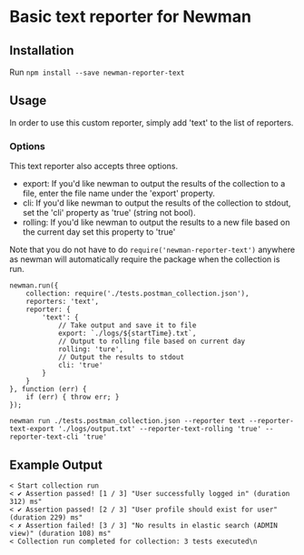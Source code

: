# Basic text reporter for Newman

## Installation
Run `npm install --save newman-reporter-text`

## Usage
In order to use this custom reporter, simply add 'text' to the list of reporters.

### Options
This text reporter also accepts three options.
* export: If you'd like newman to output the results of the collection to a file, enter the file name under the 'export' property.
* cli: If you'd like newman to output the results of the collection to stdout, set the 'cli' property as 'true' (string not bool).
* rolling: If you'd like newman to output the results to a new file based on the current day set this property to 'true'

Note that you do not have to do `require('newman-reporter-text')` anywhere as newman will automatically require the package when the collection is run.

```
newman.run({
    collection: require('./tests.postman_collection.json'),
    reporters: 'text',
    reporter: {
        'text': {
            // Take output and save it to file
            export: `./logs/${startTime}.txt`,
            // Output to rolling file based on current day
            rolling: 'ture',
            // Output the results to stdout
            cli: 'true'
        }
    }
}, function (err) {
    if (err) { throw err; }
});
```

```
newman run ./tests.postman_collection.json --reporter text --reporter-text-export './logs/output.txt' --reporter-text-rolling 'true' --reporter-text-cli 'true'
```

## Example Output
```
< Start collection run
< ✔ Assertion passed! [1 / 3] "User successfully logged in" (duration 312) ms"
< ✔ Assertion passed! [2 / 3] "User profile should exist for user" (duration 229) ms"
< ✗ Assertion failed! [3 / 3] "No results in elastic search (ADMIN view)" (duration 108) ms"
< Collection run completed for collection: 3 tests executed\n
```
